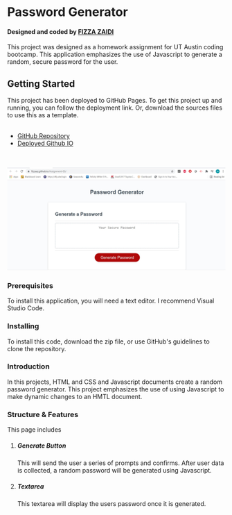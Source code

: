 <h1>Password Generator</h4>
<h4>Designed and coded by <a href="https://github.com/fizzaaz">FIZZA ZAIDI</a></h4>
This project was designed as a homework assignment for UT Austin coding bootcamp.
This application emphasizes the use of Javascript to generate a random, secure password for the user.
<br>
<h2>Getting Started</h2>
This project has been deployed to GitHub Pages. To get this project up and running, you can follow the deployment link. Or, download the sources files to use this as a template.
<br>
<br>
<ul>
  <li><a href="https://github.com/fizzaaz/Assignment-03"> GitHub Repository</a></li>
  <li><a href="https://fizzaaz.github.io/Assignment-03/">Deployed Github IO</a></li>
</ul>
<br>
 <br>
<img src="assets/images/ss.JPG" alt="screenshot"/>
<h3>Prerequisites</h3>
To install this application, you will need a text editor. I recommend Visual Studio Code.
<br>
<h3>Installing</h3>
To install this code, download the zip file, or use GitHub's guidelines to clone the repository.
<br>
<h3>Introduction</h3>
In this projects, HTML and CSS and Javascript documents create a random password generator.
This project emphasizes the use of using Javascript to make dynamic changes to an HMTL document.
<h3>Structure & Features</h3>
This page includes <br>
<ol>
  <li><h5>Generate Button</h5></li>
  This will send the user a series of prompts and confirms. After user data is collected, a random password will be generated using Javascript.
  <li><h5>Textarea</h5></li>
  This textarea will display the users password once it is generated.
  </ol>

